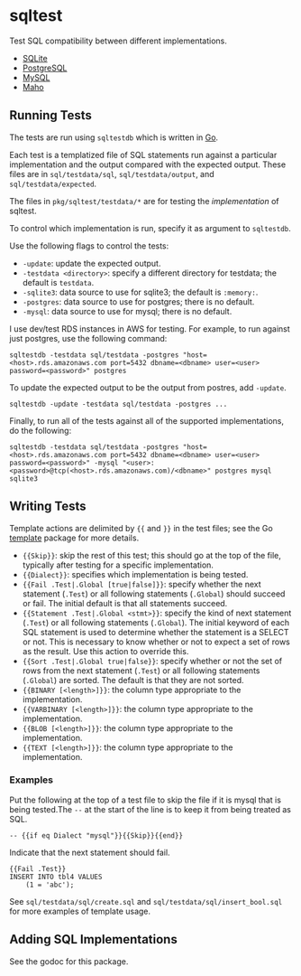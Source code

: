 # sqltest
Test SQL compatibility between different implementations.
* [SQLite](https://www.sqlite.org/)
* [PostgreSQL](https://www.postgresql.org/)
* [MySQL](https://www.sqlite.org/)
* [Maho](https://github.com/leftmike/maho)

## Running Tests

The tests are run using `sqltestdb` which is written in [Go](https://golang.org/).

Each test is a templatized file of SQL
statements run against a particular implementation and the output compared with the expected
output. These files are in `sql/testdata/sql`, `sql/testdata/output`, and
`sql/testdata/expected`.

The files in `pkg/sqltest/testdata/*` are for testing the *implementation* of sqltest.

To control which implementation is run, specify it as argument to `sqltestdb`.

Use the following flags to control the tests:
* `-update`: update the expected output.
* `-testdata <directory>`: specify a different directory for testdata; the default is `testdata`.
* `-sqlite3`: data source to use for sqlite3; the default is `:memory:`.
* `-postgres`: data source to use for postgres; there is no default.
* `-mysql`: data source to use for mysql; there is no default.

I use dev/test RDS instances in AWS for testing. For example, to run against just postgres, use
the following command:
```
sqltestdb -testdata sql/testdata -postgres "host=<host>.rds.amazonaws.com port=5432 dbname=<dbname> user=<user> password=<password>" postgres
```

To update the expected output to be the output from postres, add `-update`.
```
sqltestdb -update -testdata sql/testdata -postgres ...
```

Finally, to run all of the tests against all of the supported implementations, do the following:
```
sqltestdb -testdata sql/testdata -postgres "host=<host>.rds.amazonaws.com port=5432 dbname=<dbname> user=<user> password=<password>" -mysql "<user>:<password>@tcp(<host>.rds.amazonaws.com)/<dbname>" postgres mysql sqlite3
```

## Writing Tests

Template actions are delimited by `{{` and `}}` in the test files; see the Go
[template](https://golang.org/pkg/text/template/) package for more details.

* `{{Skip}}`: skip the rest of this test; this should go at the top of the file, typically
after testing for a specific implementation.
* `{{Dialect}}`: specifies which implementation is being tested.
* `{{Fail .Test|.Global [true|false]}}`: specify whether the next statement (`.Test`) or all
following statements (`.Global`) should succeed or fail. The initial default is that all
statements succeed.
* `{{Statement .Test|.Global <stmt>}}`: specify the kind of next statement (`.Test`) or all
following statements (`.Global`). The initial keyword of each SQL statement is used to
determine whether the statement is a SELECT or not. This is necessary to know whether or not to
expect a set of rows as the result. Use this action to override this.
* `{{Sort .Test|.Global true|false}}`: specify whether or not the set of rows from the next
statement (`.Test`) or all following statements (`.Global`) are sorted. The default is that they
are not sorted.
* `{{BINARY [<length>]}}`: the column type appropriate to the implementation.
* `{{VARBINARY [<length>]}}`: the column type appropriate to the implementation.
* `{{BLOB [<length>]}}`: the column type appropriate to the implementation.
* `{{TEXT [<length>]}}`: the column type appropriate to the implementation.

### Examples
Put the following at the top of a test file to skip the file if it is mysql that is being tested.The `--` at the start of the line is to keep it from being treated as SQL.
```
-- {{if eq Dialect "mysql"}}{{Skip}}{{end}}
```

Indicate that the next statement should fail.
```
{{Fail .Test}}
INSERT INTO tbl4 VALUES
    (1 = 'abc');
```

See `sql/testdata/sql/create.sql` and `sql/testdata/sql/insert_bool.sql` for more examples of
template usage.

## Adding SQL Implementations

See the godoc for this package.
